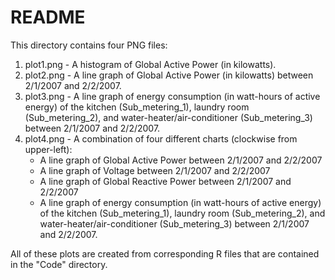 # README

This directory contains four PNG files:

1. plot1.png - A histogram of Global Active Power (in kilowatts).
2. plot2.png - A line graph of Global Active Power (in kilowatts) between 2/1/2007 and 2/2/2007.
3. plot3.png - A line graph of energy consumption (in watt-hours of active energy) of the kitchen (Sub_metering_1), laundry room (Sub_metering_2), and water-heater/air-conditioner (Sub_metering_3) between 2/1/2007 and 2/2/2007.
4. plot4.png - A combination of four different charts (clockwise from upper-left):
	+ A line graph of Global Active Power between 2/1/2007 and 2/2/2007
	+ A line graph of Voltage between 2/1/2007 and 2/2/2007
	+ A line graph of Global Reactive Power between 2/1/2007 and 2/2/2007
	+ A line graph of energy consumption (in watt-hours of active energy) of the kitchen (Sub_metering_1), laundry room (Sub_metering_2), and water-heater/air-conditioner (Sub_metering_3) between 2/1/2007 and 2/2/2007.

All of these plots are created from corresponding R files that are contained in the "Code" directory.